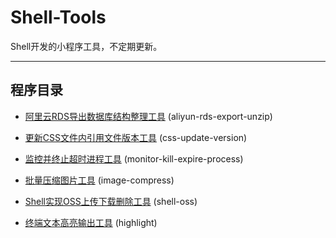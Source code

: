 # Shell-Tools

Shell开发的小程序工具，不定期更新。

---

## 程序目录

* [阿里云RDS导出数据库结构整理工具](https://github.com/xfdipzone/Shell-Tools/tree/master/aliyun-rds-export-unzip) (aliyun-rds-export-unzip)

* [更新CSS文件内引用文件版本工具](https://github.com/xfdipzone/Shell-Tools/tree/master/css-update-version) (css-update-version)

* [监控并终止超时进程工具](https://github.com/xfdipzone/Shell-Tools/tree/master/monitor-kill-expire-process) (monitor-kill-expire-process)

* [批量压缩图片工具](https://github.com/xfdipzone/Shell-Tools/tree/master/image-compress) (image-compress)

* [Shell实现OSS上传下载删除工具](https://github.com/xfdipzone/Shell-Tools/tree/master/shell-oss) (shell-oss)

* [终端文本高亮输出工具](https://github.com/xfdipzone/Shell-Tools/tree/master/highlight) (highlight)
